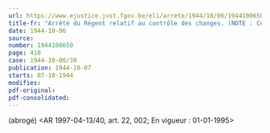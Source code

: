 ```yaml
---
url: https://www.ejustice.just.fgov.be/eli/arrete/1944/10/06/1944100650/justel
title-fr: "Arrêté du Régent relatif au contrôle des changes. (NOTE : Consultation des versions antérieures à partir du (date de publication de l'AR 25-01-1965) et mise à jour au 31-05-1997) Voir modification(s)"
date: 1944-10-06
source:
number: 1944100650
page: 410
case: 1944-10-06/30
publication: 1944-10-07
starts: 07-10-1944
modifies:
pdf-original:
pdf-consolidated:
---
```


(abrogé) <AR 1997-04-13/40, art. 22, 002;  En vigueur :  01-01-1995>
